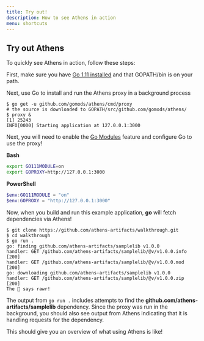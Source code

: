 ```yaml
---
title: Try out!
description: How to see Athens in action 
menu: shortcuts
---
```


## Try out Athens

To quickly see Athens in action, follow these steps:

First, make sure you have [Go 1.11 installed](https://gophersource.com/setup/) and that GOPATH/bin is on your path.

Next, use Go to install and run the Athens proxy in a background process

```console
$ go get -u github.com/gomods/athens/cmd/proxy
# the source is downloaded to GOPATH/src/github.com/gomods/athens/
$ proxy &
[1] 25243
INFO[0000] Starting application at 127.0.0.1:3000
```

Next, you will need to enable the [Go Modules](https://github.com/golang/go/wiki/Modules)
feature and configure Go to use the proxy!

**Bash**
```bash
export GO111MODULE=on
export GOPROXY=http://127.0.0.1:3000
```

**PowerShell**
```powershell
$env:GO111MODULE = "on"
$env:GOPROXY = "http://127.0.0.1:3000"
```


Now, when you build and run this example application, **go** will fetch dependencies via Athens!

```console
$ git clone https://github.com/athens-artifacts/walkthrough.git
$ cd walkthrough
$ go run .
go: finding github.com/athens-artifacts/samplelib v1.0.0
handler: GET /github.com/athens-artifacts/samplelib/@v/v1.0.0.info [200]
handler: GET /github.com/athens-artifacts/samplelib/@v/v1.0.0.mod [200]
go: downloading github.com/athens-artifacts/samplelib v1.0.0
handler: GET /github.com/athens-artifacts/samplelib/@v/v1.0.0.zip [200]
The 🦁 says rawr!
```

The output from `go run .` includes attempts to find the **github.com/athens-artifacts/samplelib** dependency. Since the
proxy was run in the background, you should also see output from Athens indicating that it is handling requests for the dependency.

This should give you an overview of what using Athens is like!

